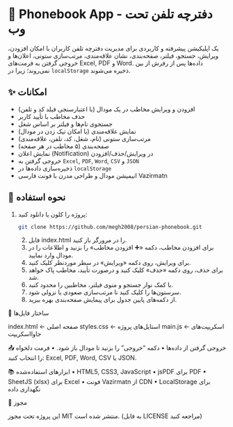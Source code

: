 # 📖 Phonebook App - دفترچه تلفن تحت وب

یک اپلیکیشن پیشرفته و کاربردی برای مدیریت دفترچه تلفن کاربران با امکان افزودن، ویرایش، جستجو، فیلتر، صفحه‌بندی، نشان علاقه‌مندی، مرتب‌سازی ستونی، اعلان‌ها و خروجی گرفتن به فرمت‌های Excel, PDF و Word. داده‌ها پس از رفرش از بین نمی‌روند؛ زیرا در `localStorage` ذخیره می‌شوند.

## ✨ امکانات
- افزودن و ویرایش مخاطب در یک مودال (با اعتبارسنجی فیلد کد و تلفن)
- حذف مخاطب با تأیید کاربر
- جستجوی نام‌ها و فیلتر بر اساس شغل
- نمایش علاقه‌مندی (با امکان تیک زدن در مودال)
- مرتب‌سازی ستونی (نام، شغل، کد، تلفن، علاقه‌مندی)
- صفحه‌بندی (۵ مخاطب در هر صفحه)
- نمایش اعلان (Notification) در ویرایش/حذف/افزودن
- خروجی گرفتن به `Excel`, `PDF`, `Word`, `CSV` و `JSON`
- ذخیره‌سازی داده‌ها در `localStorage`
- انیمیشن مودال و طراحی مدرن با فونت فارسی Vazirmatn

## 🔧 نحوه استفاده
1. پروژه را کلون یا دانلود کنید:
   ```bash
   git clone https://github.com/megh2008/persian-phonebook.git
    ```
    
	2.	فایل index.html را در مرورگر باز کنید.
	3.	برای افزودن مخاطب، دکمه «➕ افزودن مخاطب» را بزنید و اطلاعات را در مودال وارد نمایید.
	4.	برای ویرایش، روی دکمه «ویرایش» در سطر موردنظر کلیک کنید.
	5.	برای حذف، روی دکمه «حذف» کلیک کنید و درصورت تأیید، مخاطب پاک خواهد شد.
	6.	با کمک نوار جستجو و منوی فیلتر، مخاطبین را محدود کنید.
	7.	سرستون‌ها را کلیک کنید تا مرتب‌سازی صعودی یا نزولی شود.
	8.	از دکمه‌های پایین جدول برای پیمایش صفحه‌بندی بهره ببرید.

📁 ساختار فایل‌ها

index.html         ← صفحه اصلی
styles.css         ← استایل‌های پروژه
main.js           ← اسکریپت‌های جاوااسکریپت

📤 خروجی گرفتن از داده‌ها
	•	دکمه “خروجی” را بزنید تا مودال باز شود.
	•	فرمت دلخواه را انتخاب کنید: Excel, PDF, Word, CSV یا JSON.

📚 ابزارهای استفاده‌شده
	•	HTML5, CSS3, JavaScript
	•	jsPDF برای PDF
	•	SheetJS (xlsx) برای Excel
	•	فونت Vazirmatn از CDN
	•	LocalStorage برای نگهداری داده

📄 مجوز

این پروژه تحت مجوز MIT منتشر شده است. (به فایل LICENSE مراجعه کنید)

